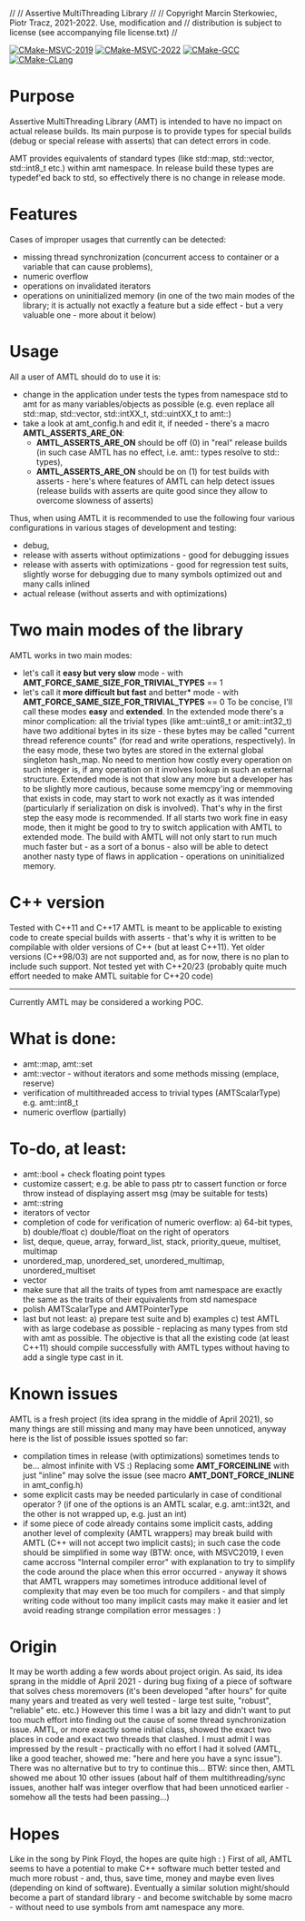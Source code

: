 //
// Assertive MultiThreading Library
//
//  Copyright Marcin Sterkowiec, Piotr Tracz, 2021-2022. Use, modification and
//  distribution is subject to license (see accompanying file license.txt)
//

[![CMake-MSVC-2019](https://github.com/msterkowiec/AMTL/actions/workflows/cmake-msvc-2019.yml/badge.svg)](https://github.com/msterkowiec/AMTL/actions/workflows/cmake-msvc-2019.yml)
[![CMake-MSVC-2022](https://github.com/msterkowiec/AMTL/actions/workflows/cmake-msvc-2022.yml/badge.svg)](https://github.com/msterkowiec/AMTL/actions/workflows/cmake-msvc-2022.yml)
[![CMake-GCC](https://github.com/msterkowiec/AMTL/actions/workflows/cmake-gcc.yml/badge.svg?branch=main)](https://github.com/msterkowiec/AMTL/actions/workflows/cmake-gcc.yml)
[![CMake-CLang](https://github.com/msterkowiec/AMTL/actions/workflows/cmake-clang.yml/badge.svg?branch=main)](https://github.com/msterkowiec/AMTL/actions/workflows/cmake-clang.yml)


# Purpose

Assertive MultiThreading Library (AMT) is intended to have no impact on actual release builds.
Its main purpose is to provide types for special builds (debug or special release with asserts) that can detect errors in code.

AMT provides equivalents of standard types (like std::map, std::vector, std::int8_t etc.) within amt namespace.
In release build these types are typedef'ed back to std, so effectively there is no change in release mode.

# Features

Cases of improper usages that currently can be detected:
* missing thread synchronization (concurrent access to container or a variable that can cause problems),
* numeric overflow
* operations on invalidated iterators
* operations on uninitialized memory (in one of the two main modes of the library; it is actually not exactly a feature but a side effect - but a very valuable one - more about it below)

# Usage

All a user of AMTL should do to use it is:
* change in the application under tests the types from namespace std to amt for as many variables/objects as possible (e.g. even replace all std::map, std::vector, std::intXX_t, std::uintXX_t to amt::)
* take a look at amt_config.h and edit it, if needed - there's a macro ____AMTL_ASSERTS_ARE_ON____: 
  - ____AMTL_ASSERTS_ARE_ON____ should be off (0) in "real" release builds (in such case AMTL has no effect, i.e. amt:: types resolve to std:: types),
  - ____AMTL_ASSERTS_ARE_ON____ should be on (1) for test builds with asserts - here's where features of AMTL can help detect issues (release builds with asserts are quite good since they allow to overcome slowness of asserts)

Thus, when using AMTL it is recommended to use the following four various configurations in various stages of development and testing:
- debug,
- release with asserts without optimizations - good for debugging issues
- release with asserts with optimizations - good for regression test suits, slightly worse for debugging due to many symbols optimized out and many calls inlined
- actual release (without asserts and with optimizations)

# Two main modes of the library
AMTL works in two main modes:
* let's call it __easy but very slow__ mode - with ____AMT_FORCE_SAME_SIZE_FOR_TRIVIAL_TYPES____ == 1 
* let's call it __more difficult but fast__ and better* mode - with ____AMT_FORCE_SAME_SIZE_FOR_TRIVIAL_TYPES____ == 0
To be concise, I'll call these modes __easy__ and __extended__. In the extended mode there's a minor complication: all the trivial types (like amt::uint8_t or amit::int32_t) have two additional bytes in its size - these bytes may be called "current thread reference counts" (for read and write operations, respectively). In the easy mode, these two bytes are stored in the external global singleton hash_map. No need to mention how costly every operation on such integer is, if any operation on it involves lookup in such an external structure. Extended mode is not that slow any more but a developer has to be slightly more cautious, because some memcpy'ing or memmoving that exists in code, may start to work not exactly as it was intended (particularly if serialization on disk is involved). That's why in the first step the easy mode is recommended. If all starts two work fine in easy mode, then it might be good to try to switch application with AMTL to extended mode. The build with AMTL will not only start to run much much faster but - as a sort of a bonus - also will be able to detect another nasty type of flaws in application - operations on uninitialized memory.

# C++ version
Tested with C++11 and C++17
AMTL is meant to be applicable to existing code to create special builds with asserts - that's why it is written to be compilable with older versions of C++ (but at least C++11).
Yet older versions (C++98/03) are not supported and, as for now, there is no plan to include such support.
Not tested yet with C++20/23 (probably quite much effort needed to make AMTL suitable for C++20 code)

---------------------------------------------------

Currently AMTL may be considered a working POC.

# What is done:
- amt::map, amt::set
- amt::vector - without iterators and some methods missing (emplace, reserve)
- verification of multithreaded access to trivial types (AMTScalarType) e.g. amt::int8_t
- numeric overflow (partially)

# To-do, at least:
- amt::bool + check floating point types
- customize cassert; e.g. be able to pass ptr to cassert function or force throw instead of displaying assert msg (may be suitable for tests)
- amt::string
- iterators of vector
- completion of code for verification of numeric overflow: a) 64-bit types, b) double/float c) double/float on the right of operators
- list, deque, queue, array, forward_list, stack, priority_queue, multiset, multimap
- unordered_map, unordered_set, unordered_multimap, unordered_multiset
- vector<bool>
- make sure that all the traits of types from amt namespace are exactly the same as the traits of their equivalents from std namespace
- polish AMTScalarType and AMTPointerType
- last but not least: a) prepare test suite and b) examples c) test AMTL with as large codebase as possible - replacing as many types from std with amt as possible. The objective is that all the existing code (at least C++11) should compile successfully with AMTL types without having to add a single type cast in it.

# Known issues
AMTL is a fresh project (its idea sprang in the middle of April 2021), so many things are still missing and many may have been unnoticed, anyway here is the list of possible issues spotted so far:
- compilation times in release (with optimizations) sometimes tends to be... almost infinite with VS :) Replacing some __AMT_FORCEINLINE__ with just "inline" may solve the issue (see macro __AMT_DONT_FORCE_INLINE__ in amt_config.h)
- some explicit casts may be needed particularly in case of conditional operator ? (if one of the options is an AMTL scalar, e.g. amt::int32t, and the other is not wrapped up, e.g. just an int)
- if some piece of code already contains some implicit casts, adding another level of complexity (AMTL wrappers) may break build with AMTL (C++ will not accept two implicit casts); in such case the code should be simplified in some way (BTW: once, with MSVC2019, I even came accross "Internal compiler error" with explanation to try to simplify the code around the place when this error occurred - anyway it shows that AMTL wrappers may sometimes introduce additional level of complexity that may even be too much for compilers - and that simply writing code without too many implicit casts may make it easier and let avoid reading strange compilation error messages : )
  
# Origin

It may be worth adding a few words about project origin. As said, its idea sprang in the middle of April 2021 - during bug fixing of a piece of software that solves chess moremovers (it's been developed "after hours" for quite many years and treated as very well tested - large test suite, "robust", "reliable" etc. etc.)
However this time I was a bit lazy and didn't want to put too much effort into finding out the cause of some thread synchronization issue. AMTL, or more exactly some initial class, showed the exact two places in code and exact two threads that clashed.
I must admit I was impressed by the result - practically with no effort I had it solved (AMTL, like a good teacher, showed me: "here and here you have a sync issue"). There was no alternative but to try to continue this...
BTW: since then, AMTL showed me about 10 other issues (about half of them multithreading/sync issues, another half was integer overflow that had been unnoticed earlier - somehow all the tests had been passing...)

# Hopes

Like in the song by Pink Floyd, the hopes are quite high : )
First of all, AMTL seems to have a potential to make C++ software much better tested and much more robust - and, thus, save time, money and maybe even lives (depending on kind of software).
Eventually a similar solution might/should become a part of standard library - and become switchable by some macro - without need to use symbols from amt namespace any more.
